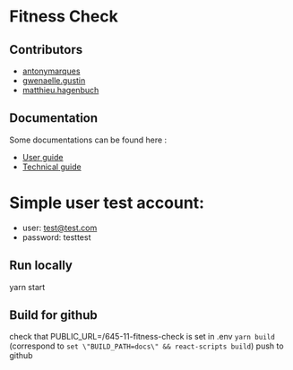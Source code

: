 # Fitness Check

## Contributors
- [antonymarques](https://gitlab.com/antonymarques)
- [gwenaelle.gustin](https://gitlab.com/gwenaelle.gustin)
- [matthieu.hagenbuch](https://gitlab.com/matthieu.hagenbuch)

## Documentation
Some documentations can be found here :
- [User guide](user_guide.md)
- [Technical guide](technical_guide.md)

# Simple user test account:
- user: test@test.com
- password: testtest

## Run locally
yarn start

## Build for github
check that PUBLIC_URL=/645-11-fitness-check is set in .env
`yarn build`
(correspond to `set \"BUILD_PATH=docs\" && react-scripts build`)
push to github

